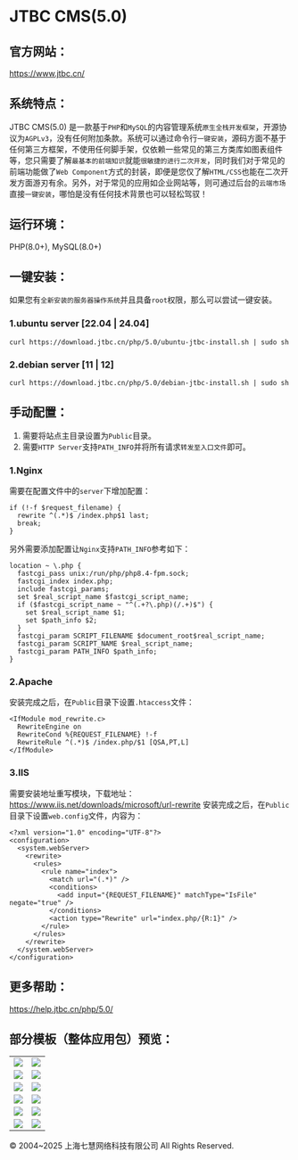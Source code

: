 # JTBC CMS(5.0)

## 官方网站：

https://www.jtbc.cn/

## 系统特点：
JTBC CMS(5.0) 是一款基于`PHP`和`MySQL`的内容管理系统`原生全栈开发框架`，开源协议为`AGPLv3`，没有任何附加条款。系统可以通过命令行`一键安装`，源码方面不基于任何第三方框架，不使用任何脚手架，仅依赖一些常见的第三方类库如图表组件等，您只需要了解`最基本的前端知识`就能`很敏捷的进行二次开发`，同时我们对于常见的前端功能做了`Web Component`方式的封装，即便是您仅了解`HTML/CSS`也能在二次开发方面游刃有余。另外，对于常见的应用如企业网站等，则可通过后台的`云端市场`直接`一键安装`，哪怕是没有任何技术背景也可以轻松驾驭！

## 运行环境：

PHP(8.0+), MySQL(8.0+)

## 一键安装：

如果您有`全新安装的服务器操作系统`并且具备`root`权限，那么可以尝试一键安装。

### 1.ubuntu server [22.04 | 24.04]

```
curl https://download.jtbc.cn/php/5.0/ubuntu-jtbc-install.sh | sudo sh
```

### 2.debian server [11 | 12]

```
curl https://download.jtbc.cn/php/5.0/debian-jtbc-install.sh | sudo sh
```

## 手动配置：

1. 需要将站点主目录设置为`Public`目录。
2. 需要`HTTP Server`支持`PATH_INFO`并将所有请求`转发至入口文件`即可。

### 1.Nginx

需要在配置文件中的`server`下增加配置：

```
if (!-f $request_filename) {
  rewrite ^(.*)$ /index.php$1 last;
  break;
}
```

另外需要添加配置让`Nginx`支持`PATH_INFO`参考如下：

```
location ~ \.php {
  fastcgi_pass unix:/run/php/php8.4-fpm.sock;
  fastcgi_index index.php;
  include fastcgi_params;
  set $real_script_name $fastcgi_script_name;
  if ($fastcgi_script_name ~ "^(.+?\.php)(/.+)$") {
    set $real_script_name $1;
    set $path_info $2;
  }
  fastcgi_param SCRIPT_FILENAME $document_root$real_script_name;
  fastcgi_param SCRIPT_NAME $real_script_name;
  fastcgi_param PATH_INFO $path_info;
}
```

### 2.Apache

安装完成之后，在`Public`目录下设置`.htaccess`文件：

```
<IfModule mod_rewrite.c>
  RewriteEngine on
  RewriteCond %{REQUEST_FILENAME} !-f
  RewriteRule ^(.*)$ /index.php/$1 [QSA,PT,L]
</IfModule>
```

### 3.IIS

需要安装地址重写模块，下载地址：https://www.iis.net/downloads/microsoft/url-rewrite
安装完成之后，在`Public`目录下设置`web.config`文件，内容为：

```
<?xml version="1.0" encoding="UTF-8"?>
<configuration>
  <system.webServer>
    <rewrite>
      <rules>
        <rule name="index">
          <match url="(.*)" />
          <conditions>
            <add input="{REQUEST_FILENAME}" matchType="IsFile" negate="true" />
          </conditions>
          <action type="Rewrite" url="index.php/{R:1}" />
        </rule>
      </rules>
    </rewrite>
  </system.webServer>
</configuration>
```

## 更多帮助：

https://help.jtbc.cn/php/5.0/

## 部分模板（整体应用包）预览：

|||
| ------------ | ------------ |
|![](https://v5.images.jtbc.cn/package/700065/poster.png)|![](https://v5.images.jtbc.cn/package/700059/poster.png)|
|![](https://v5.images.jtbc.cn/package/700058/poster.png)|![](https://v5.images.jtbc.cn/package/700054/poster.png)|
|![](https://v5.images.jtbc.cn/package/700026/poster.png)|![](https://v5.images.jtbc.cn/package/500026/poster.png)|
|![](https://v5.images.jtbc.cn/package/700021/poster.png)|![](https://v5.images.jtbc.cn/package/700016/poster.png)|
|![](https://v5.images.jtbc.cn/package/700052/poster.png)|![](https://v5.images.jtbc.cn/package/700047/poster.png)|
|![](https://v5.images.jtbc.cn/package/700027/poster.png)|![](https://v5.images.jtbc.cn/package/700069/poster.png)|

© 2004~2025 上海七慧网络科技有限公司 All Rights Reserved.
